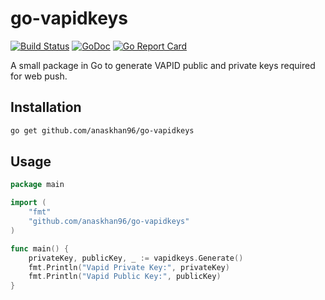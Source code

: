 # go-vapidkeys
[![Build Status](https://travis-ci.org/anaskhan96/go-vapidkeys.svg?branch=master)](https://travis-ci.org/anaskhan96/go-vapidkeys)
[![GoDoc](https://godoc.org/github.com/anaskhan96/soup?status.svg)](https://godoc.org/github.com/anaskhan96/go-vapidkeys)
[![Go Report Card](https://goreportcard.com/badge/github.com/anaskhan96/soup)](https://goreportcard.com/report/github.com/anaskhan96/go-vapidkeys)

A small package in Go to generate VAPID public and private keys required for web push.

## Installation

```bash
go get github.com/anaskhan96/go-vapidkeys
```

## Usage

```go
package main

import (
	"fmt"
	"github.com/anaskhan96/go-vapidkeys"
)

func main() {
	privateKey, publicKey, _ := vapidkeys.Generate()
	fmt.Println("Vapid Private Key:", privateKey)
	fmt.Println("Vapid Public Key:", publicKey)
}

```

